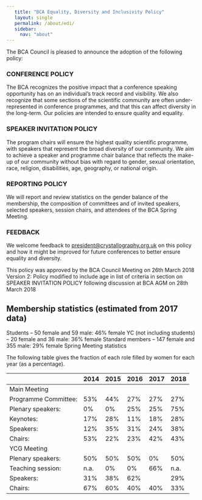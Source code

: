 ```yaml
---
   title: "BCA Equality, Diversity and Inclusivity Policy"
   layout: single
   permalink: /about/edi/
   sidebar:
     nav: "about"
---
```



The BCA Council is pleased to announce the adoption of the following policy:

### CONFERENCE POLICY
The BCA recognizes the positive impact that a conference speaking opportunity has on an individual’s track record and visibility. We also recognize that some sections of the scientific community are often under-represented in conference programmes, and that this can affect diversity in the long-term. Our policies are intended to ensure quality and equality.

### SPEAKER INVITATION POLICY
The program chairs will ensure the highest quality scientific programme, with speakers that represent the broad diversity of our community. We aim to achieve a speaker and programme chair balance that reflects the make-up of our community without bias with regard to gender, sexual orientation, race, religion, disabilities, age, geography, or national origin.

### REPORTING POLICY
We will report and review statistics on the gender balance of the membership, the composition of committees and of invited speakers, selected speakers, session chairs, and attendees of the BCA Spring Meeting.

### FEEDBACK
We welcome feedback to president@crystallography.org.uk on this policy and how it might be improved for future conferences to better ensure equality and diversity.


This policy was approved by the BCA Council Meeting on 26th March 2018
Version 2: Policy modified to include age in list of criteria in section on SPEAKER INVITATION POLICY following discussion at BCA AGM on 28th March 2018


## Membership statistics (estimated from 2017 data)

Students – 50 female and 59 male: 46% female
YC (not including students) – 20 female and 36 male: 36% female
Standard members – 147 female and 355 male: 29% female
Spring Meeting statistics

The following table gives the fraction of each role filled by women for each year (as a percentage).

|      |	2014 |	2015 |	2016 |	2017 |	2018  |
|----|----|----|----|----|----|
|Main Meeting | | | | | |
|Programme Committee: |	53% |	44% |	27% |	27% |	27% |
|Plenary speakers: |	0% |	0% |	25% |	25% |	75% | 
|Keynotes: |	17% |	28% |	11% |	18% |	28% |
|Speakers: |	12% |	35% |	31% |	24% |	38% |
|Chairs: |	53% |	22% |	23% |	42% |	43% |
|YCG Meeting |  |  |  |  |  | 
|Plenary speakers: |	50% |	50% |	50% |	0% |	50%
|Teaching session: |	n.a. |	0% |	0% |	66% |	n.a.
|Speakers: |	31% |	38% |	62% |	    |	29% |
|Chairs: |	67% |	60% |	40% |	40% |	33% |

